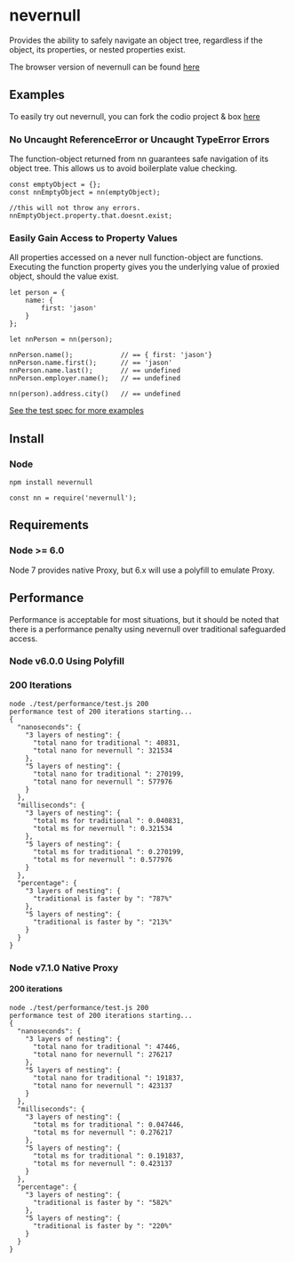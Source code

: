 # nevernull
Provides the ability to safely navigate an object tree, regardless if the object, its properties, or nested properties exist.

The browser version of nevernull can be found [here](https://github.com/jasonmcaffee/nevernull-browser)

## Examples
To easily try out nevernull, you can fork the codio project & box [here](https://codio.com/jasonmcaffee/nn/tree/README.md)

### No Uncaught ReferenceError or Uncaught TypeError Errors
The function-object returned from nn guarantees safe navigation of its object tree.
This allows us to avoid boilerplate value checking.
```
const emptyObject = {};
const nnEmptyObject = nn(emptyObject);

//this will not throw any errors.
nnEmptyObject.property.that.doesnt.exist;
```

### Easily Gain Access to Property Values
All properties accessed on a never null function-object are functions.
Executing the function property gives you the underlying value of proxied object, should the value exist.
```
let person = {
    name: {
        first: 'jason'
    }
};

let nnPerson = nn(person);

nnPerson.name();            // == { first: 'jason'}
nnPerson.name.first();      // == 'jason'
nnPerson.name.last();       // == undefined
nnPerson.employer.name();   // == undefined

nn(person).address.city()   // == undefined
```

[See the test spec for more examples](https://github.com/jasonmcaffee/nn/blob/master/src/nevernull.spec.js)

## Install
### Node
```
npm install nevernull
```

```
const nn = require('nevernull');
```

## Requirements
### Node >= 6.0 
Node 7 provides native Proxy, but 6.x will use a polyfill to emulate Proxy.

## Performance
Performance is acceptable for most situations, but it should be noted that there is a performance penalty using nevernull over traditional safeguarded access.

### Node v6.0.0 Using Polyfill
### 200 Iterations
```
node ./test/performance/test.js 200
performance test of 200 iterations starting...
{
  "nanoseconds": {
    "3 layers of nesting": {
      "total nano for traditional ": 40831,
      "total nano for nevernull ": 321534
    },
    "5 layers of nesting": {
      "total nano for traditional ": 270199,
      "total nano for nevernull ": 577976
    }
  },
  "milliseconds": {
    "3 layers of nesting": {
      "total ms for traditional ": 0.040831,
      "total ms for nevernull ": 0.321534
    },
    "5 layers of nesting": {
      "total ms for traditional ": 0.270199,
      "total ms for nevernull ": 0.577976
    }
  },
  "percentage": {
    "3 layers of nesting": {
      "traditional is faster by ": "787%"
    },
    "5 layers of nesting": {
      "traditional is faster by ": "213%"
    }
  }
}
```

### Node v7.1.0 Native Proxy
#### 200 iterations
```
node ./test/performance/test.js 200
performance test of 200 iterations starting...
{
  "nanoseconds": {
    "3 layers of nesting": {
      "total nano for traditional ": 47446,
      "total nano for nevernull ": 276217
    },
    "5 layers of nesting": {
      "total nano for traditional ": 191837,
      "total nano for nevernull ": 423137
    }
  },
  "milliseconds": {
    "3 layers of nesting": {
      "total ms for traditional ": 0.047446,
      "total ms for nevernull ": 0.276217
    },
    "5 layers of nesting": {
      "total ms for traditional ": 0.191837,
      "total ms for nevernull ": 0.423137
    }
  },
  "percentage": {
    "3 layers of nesting": {
      "traditional is faster by ": "582%"
    },
    "5 layers of nesting": {
      "traditional is faster by ": "220%"
    }
  }
}
```